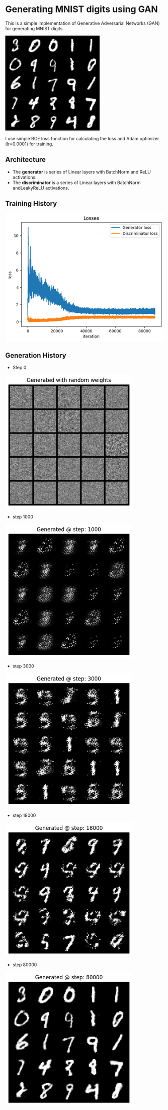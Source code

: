# Generating MNIST digits using GAN

This is a simple implementation of Generative Adversarial Networks (GAN) for generating MNIST digits.

![cover](images/gan-mnist-cover.jpg)

I use simple BCE loss function for calculating the loss and Adam optimizer (lr=0.0001) for training.

## Architecture

- The **generator** is series of Linear layers with BatchNorm and ReLU activations.
- The **discriminator** is a series of Linear layers with BatchNorm andLeakyReLU activations.

## Training History

![losses_plot](images/losses.png)

## Generation History

- Step 0

![step_0](images/step-0.png)

- step 1000

![step_1000](images/step-1000.png)

- step 3000

![step_3000](images/step-3000.png)

- step 18000

![step_18000](images/step-18000.png)

- step 80000

![step_80000](images/step-80000.png)
